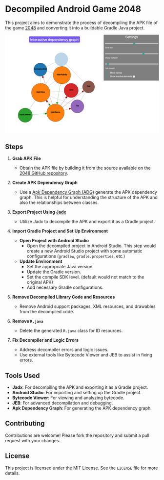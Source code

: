 # Decompiled Android Game 2048

This project aims to demonstrate the process of decompiling the APK file of the game [2048](https://github.com/uberspot/2048-android) and converting it into a buildable Gradle Java project.

![dependency graph](screenshots/dependency_graph.png)
## Steps

1. **Grab APK File**
    - Obtain the APK file by building it from the source available on the [2048 GitHub repository](https://github.com/gabrielecirulli/2048).

2. **Create APK Dependency Graph**
    - Use a [Apk Dependency Graph (ADG)](https://github.com/alexzaitsev/apk-dependency-graph) generate the APK dependency graph. This is helpful for understanding the structure of the APK and also the relationships between classes.

3. **Export Project Using [Jadx](https://github.com/skylot/jadx)**
    - Utilize Jadx to decompile the APK and export it as a Gradle project.

4. **Import Gradle Project and Set Up Environment**
    - **Open Project with Android Studio**
        - Open the decompiled project in Android Studio. This step would create a new Android Studio project with some automatic configurations (`gradlew`, `gradle.properties`, etc.)
    - **Update Environment**
        - Set the appropriate Java version.
        - Update the Gradle version.
        - Set the compile SDK level. (default would not match to the original APK)
        - Add necessary Gradle configurations.

5. **Remove Decompiled Library Code and Resources**
    - Remove Android support packages, XML resources, and drawables from the decompiled code.

6. **Remove `R.java`**
    - Delete the generated `R.java` class for ID resources.

7. **Fix Decompiler and Logic Errors**
    - Address decompiler errors and logic issues.
    - Use external tools like Bytecode Viewer and JEB to assist in fixing errors.

## Tools Used

- **Jadx**: For decompiling the APK and exporting it as a Gradle project.
- **Android Studio**: For importing and setting up the Gradle project.
- **Bytecode Viewer**: For viewing and analyzing bytecode.
- **JEB**: For advanced decompilation and debugging.
- **Apk Dependency Graph**: For generating the APK dependency graph.

## Contributing

Contributions are welcome! Please fork the repository and submit a pull request with your changes.

## License

This project is licensed under the MIT License. See the `LICENSE` file for more details.
